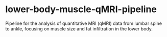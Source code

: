 # lower-body-muscle-qMRI-pipeline
Pipeline for the analysis of quantitative MRI (qMRI) data from lumbar spine to ankle, focusing on muscle size and fat infiltration in the lower body.
